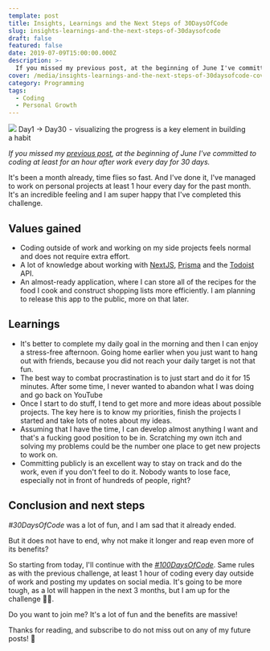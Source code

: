 ```yaml
---
template: post
title: Insights, Learnings and the Next Steps of 30DaysOfCode
slug: insights-learnings-and-the-next-steps-of-30daysofcode
draft: false
featured: false
date: 2019-07-09T15:00:00.000Z
description: >-
  If you missed my previous post, at the beginning of June I've committed to coding at least for an hour after work every day for 30 days. Here are the results
cover: /media/insights-learnings-and-the-next-steps-of-30daysofcode-cover.png
category: Programming
tags:
  - Coding
  - Personal Growth
---
```


![](/media/insights-learnings-and-the-next-steps-of-30daysofcode-cover.png)
Day1 → Day30  -  visualizing the progress is a key element in building a habit

<div class="separator"></div>

_If you missed my_ [_previous post_](https://medium.com/@robertistok/announcing-30-days-of-code-2ea5a129d9b5)_, at the beginning of June I've committed to coding at least for an hour after work every day for 30 days._

<div class="separator"></div>

It's been a month already, time flies so fast. And I've done it, I've managed to work on personal projects at least 1 hour every day for the past month. It's an incredible feeling and I am super happy that I've completed this challenge.

## Values gained

- Coding outside of work and working on my side projects feels normal and does not require extra effort.
- A lot of knowledge about working with [NextJS](https://nextjs.org), [Prisma](https://prisma.io) and the [Todoist](https://developer.todoist.com/sync/v8/) API.
- An almost-ready application, where I can store all of the recipes for the food I cook and construct shopping lists more efficiently. I am planning to release this app to the public, more on that later.

## Learnings

- It's better to complete my daily goal in the morning and then I can enjoy a stress-free afternoon. Going home earlier when you just want to hang out with friends, because you did not reach your daily target is not that fun.
- The best way to combat procrastination is to just start and do it for 15 minutes. After some time, I never wanted to abandon what I was doing and go back on YouTube
- Once I start to do stuff, I tend to get more and more ideas about possible projects. The key here is to know my priorities, finish the projects I started and take lots of notes about my ideas.
- Assuming that I have the time, I can develop almost anything I want and that's a fucking good position to be in. Scratching my own itch and solving my problems could be the number one place to get new projects to work on.
- Committing publicly is an excellent way to stay on track and do the work, even if you don't feel to do it. Nobody wants to lose face, especially not in front of hundreds of people, right?

## Conclusion and next steps

_#30DaysOfCode_ was a lot of fun, and I am sad that it already ended.

But it does not have to end, why not make it longer and reap even more of its benefits?

So starting from today, I'll continue with the [_#100DaysOfCode_](https://www.100daysofx.com/). Same rules as with the previous challenge, at least 1 hour of coding every day outside of work and posting my updates on social media. It's going to be more tough, as a lot will happen in the next 3 months, but I am up for the challenge 💪🏻.

Do you want to join me? It's a lot of fun and the benefits are massive!

<div class="separator"></div>

Thanks for reading, and subscribe to do not miss out on any of my future posts! 🙏
